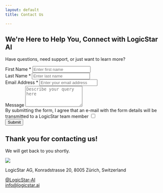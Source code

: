 ```yaml
---
layout: default
title: Contact Us

---
```





<div class="contactmain_section">
    <div class="container">
        <div class="row align-items-center">
            <div class="col-lg-6 col-md-6 col-12">
                <div class="main_title_sec">
                    <h2 class="main_title">We're Here to Help You, Connect with LogicStar AI</h2>
                    <p>Have questions, need support, or just want to learn more?</p>
                </div>
<!-- <form name="contact" method="POST"  action="" >  -->
    <form id="contactForm">
        <div class="row">
            <div class="col-lg-6"> 
                <div class="form-group">
                    <label for="firstName" class="form-label">First Name *</label>
                    <input type="text" class="form-control" id="firstName" name="firstName" placeholder="Enter first name" required>
                </div>
            </div>
            <div class="col-lg-6">
                <div class="form-group">
                    <label for="lastName" class="form-label">Last Name *</label>
                    <input type="text" class="form-control" id="lastName" name="lastName" placeholder="Enter last name" required>
                </div>
            </div>
            <div class="col-lg-12">
                <div class="form-group">
                    <label for="email" class="form-label">Email Address *</label>
                    <input type="email" class="form-control" id="email" name="email" placeholder="Enter your email address" required>
                </div>
            </div>
            <div class="col-lg-12">
                <div class="form-group">
                    <label for="comments" class="form-label">Message</label>
                    <textarea class="form-control" id="comments" name="comments" rows="4" placeholder="Describe your query here"></textarea>
                </div>
            </div>
            <div class="col-lg-12">
                <div class="form-check">
                    <label class="form-check-label" for="privacyPolicy">
                        By submitting the form, I agree that an e-mail with the form details will be transmitted to a LogicStar team member
                        <input type="checkbox" class="form-check-input" id="privacyPolicy" name="privacyPolicy" required>
                          <span class="checkmark"></span>
                    </label>
                </div>
            </div>
            <div class="col-lg-12">
                <button type="submit" class="btn btn-styled w-100">Submit</button>
            </div>
        </div>
    </form>
    <div id="thankYouMessage">
        <h2>Thank you for contacting us!</h2>
        <p>We will get back to you shortly.</p>
    </div>
            </div>
            <div class="col-lg-6 col-md-6 col-12">
                <div class="contact_right_sec">
                    <img src="{{ site.baseurl }}/assets/images/website/contact-right.svg">
                </div>
            </div>
        </div>
    </div>
<div>


<div class="address_section">
    <div class="container">
        <div class="row">
            <div class="col-lg-4 col-md-6 col-12">
                <div class="address_box">
                    <div class="address_icon">
                        <i class="icon icon-icon-11"></i>
                    </div>
                    <div class="address_content">
                        <p class="box_link">LogicStar AG, Konradstrasse 20, 8005 Zürich, Switzerland</p>
                    </div>
                </div>
            </div>
            <div class="col-lg-4 col-md-6 col-12">
                <div class="address_box">
                    <a class="address_icon" href="https://www.linkedin.com/company/logicstar-ai/">
                        <i class="icon icon-icon-12"></i>
                    </a>
                    <div class="address_content">
                        <a class="box_link" href="https://www.linkedin.com/company/logicstar-ai/">@LogicStar-AI</a>
                    </div>
                </div>
            </div>
            <div class="col-lg-4 col-md-6 col-12">
                <div class="address_box">
                    <a class="address_icon" href="mailto:info@logicstar.ai">
                        <i class="icon icon-icon-13"></i>
                    </a>
                    <div class="address_content">
                        <a class="box_link" href="mailto:info@logicstar.ai">info@logicstar.ai </a>
                    </div>
                </div>
            </div>
        </div>
    </div>
</div>


<!-- <p>
You can always contact us through one of the following email addresses:
</p> -->

<!-- <table class="table table-hover">
    <thead class="table-dark">
        <tr>
            <th>Email</th>
            <th>Purpose</th>
        </tr>
    </thead>
    <tbody>
        <tr>
            <td><mail to="customers" addBody="true"></mail></td>
            <td>Customer inquiries and support</td>
        </tr>
        <tr>
            <td><mail to="investors" addBody="true"></mail></td>
            <td>Investor relations and inquiries</td>
        </tr>
        <tr>
            <td><mail to="careers" addBody="true"></mail></td>
            <td>Job applications and career inquiries</td>
        </tr>
        <tr>
            <td><mail to="info" addBody="true"></mail></td>
            <td>General information and inquiries</td>
        </tr>
    </tbody>
</table> -->

